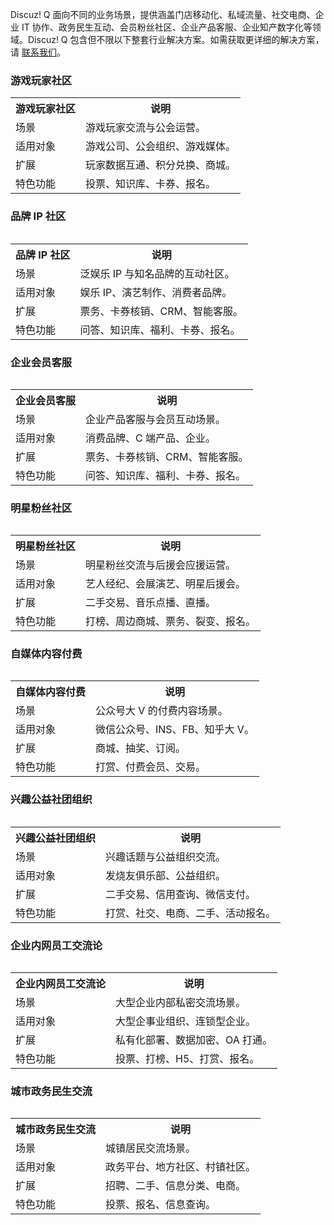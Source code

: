 Discuz! Q 面向不同的业务场景，提供涵盖门店移动化、私域流量、社交电商、企业 IT 协作、政务民生互动、会员粉丝社区、企业产品客服、企业知产数字化等领域。Discuz! Q 包含但不限以下整套行业解决方案。如需获取更详细的解决方案，请 [联系我们](https://act.1700.cn/s2/8146151/43ba/)。

### 游戏玩家社区
<table>
<tr>
<th>游戏玩家社区</th>
<th>说明</th>
</tr>
<tr>
<td>场景</td>
<td>游戏玩家交流与公会运营。</td>
</tr>
<tr>
<td>适用对象</td>
<td>游戏公司、公会组织、游戏媒体。</td>
</tr>
<tr>
<td>扩展</td>
<td>玩家数据互通、积分兑换、商城。</td>
</tr>
<tr>
<td>特色功能</td>
<td>投票、知识库、卡券、报名。</td>
</tr>
<table>

###  品牌 IP 社区
<table>
<tr>
<th>品牌 IP 社区</th>
<th>说明</th>
</tr>
<tr>
<td>场景</td>
<td>泛娱乐 IP 与知名品牌的互动社区。</td>
</tr>
<tr>
<td>适用对象</td>
<td>娱乐 IP、演艺制作、消费者品牌。</td>
</tr>
<tr>
<td>扩展</td>
<td>票务、卡券核销、CRM、智能客服。</td>
</tr>
<tr>
<td>特色功能</td>
<td>问答、知识库、福利、卡券、报名。</td>
</tr>
<table>

### 企业会员客服
<table>
<tr>
<th>企业会员客服</th>
<th>说明</th>
</tr>
<tr>
<td>场景</td>
<td>企业产品客服与会员互动场景。</td>
</tr>
<tr>
<td>适用对象</td>
<td>消费品牌、C 端产品、企业。</td>
</tr>
<tr>
<td>扩展</td>
<td>票务、卡券核销、CRM、智能客服。</td>
</tr>
<tr>
<td>特色功能</td>
<td>问答、知识库、福利、卡券、报名。</td>
</tr>
<table>

### 明星粉丝社区
<table>
<tr>
<th>明星粉丝社区</th>
<th>说明</th>
</tr>
<tr>
<td>场景</td>
<td>明星粉丝交流与后援会应援运营。</td>
</tr>
<tr>
<td>适用对象</td>
<td>艺人经纪、会展演艺、明星后援会。</td>
</tr>
<tr>
<td>扩展</td>
<td>二手交易、音乐点播、直播。</td>
</tr>
<tr>
<td>特色功能</td>
<td>打榜、周边商城、票务、裂变、报名。</td>
</tr>
<table>

### 自媒体内容付费
<table>
<tr>
<th>自媒体内容付费</th>
<th>说明</th>
</tr>
<tr>
<td>场景</td>
<td>公众号大 V 的付费内容场景。</td>
</tr>
<tr>
<td>适用对象</td>
<td>微信公众号、INS、FB、知乎大 V。</td>
</tr>
<tr>
<td>扩展</td>
<td>商城、抽奖、订阅。</td>
</tr>
<tr>
<td>特色功能</td>
<td>打赏、付费会员、交易。</td>
</tr>
<table>


### 兴趣公益社团组织
<table>
<tr>
<th>兴趣公益社团组织</th>
<th>说明</th>
</tr>
<tr>
<td>场景</td>
<td>兴趣话题与公益组织交流。</td>
</tr>
<tr>
<td>适用对象</td>
<td>发烧友俱乐部、公益组织。</td>
</tr>
<tr>
<td>扩展</td>
<td>二手交易、信用查询、微信支付。</td>
</tr>
<tr>
<td>特色功能</td>
<td>打赏、社交、电商、二手、活动报名。</td>
</tr>
<table>


### 企业内网员工交流论
<table>
<tr>
<th>企业内网员工交流论</th>
<th>说明</th>
</tr>
<tr>
<td>场景</td>
<td>大型企业内部私密交流场景。</td>
</tr>
<tr>
<td>适用对象</td>
<td>大型企事业组织、连锁型企业。</td>
</tr>
<tr>
<td>扩展</td>
<td>私有化部署、数据加密、OA 打通。</td>
</tr>
<tr>
<td>特色功能</td>
<td>投票、打榜、H5、打赏、报名。</td>
</tr>
<table>

### 城市政务民生交流
<table>
<tr>
<th>城市政务民生交流</th>
<th>说明</th>
</tr>
<tr>
<td>场景</td>
<td>城镇居民交流场景。</td>
</tr>
<tr>
<td>适用对象</td>
<td>政务平台、地方社区、村镇社区。</td>
</tr>
<tr>
<td>扩展</td>
<td>招聘、二手、信息分类、电商。</td>
</tr>
<tr>
<td>特色功能</td>
<td>投票、报名、信息查询。</td>
</tr>
<table>
